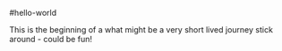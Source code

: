 #hello-world

This is the beginning of a what might be a very short lived journey
stick around - could be fun!
